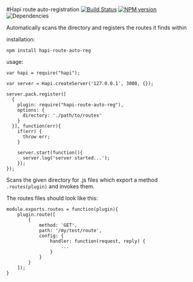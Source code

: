 #Hapi route auto-registration
[![Build Status](https://travis-ci.org/opentable/hapi-route-auto-reg.png?branch=master)](https://travis-ci.org/opentable/hapi-route-auto-reg) [![NPM version](https://badge.fury.io/js/hapi-route-auto-reg.png)](http://badge.fury.io/js/hapi-route-auto-reg) ![Dependencies](https://david-dm.org/opentable/hapi-route-auto-reg.png)

Automatically scans the directory and registers the routes it finds within

installation:

```npm install hapi-route-auto-reg```

usage:

```
var hapi = require("hapi");

var server = Hapi.createServer('127.0.0.1', 3000, {});

server.pack.register([
  {
    plugin: require("hapi-route-auto-reg"),
    options: {
      directory: './path/to/routes'
    }
  }], function(err){
    if(err) {
      throw err;
    }
    
    server.start(function(){
      server.log('server started...');
    });
});

```

Scans the given directory for .js files which export a method ```.routes(plugin)``` and invokes them.

The routes files should look like this:

```
module.exports.routes = function(plugin){
    plugin.route([
        {
            method: 'GET',
            path: '/my/test/route',
            config: {
                handler: function(request, reply) {
                    ...
                }
            }
        }
    ]);
}
```
